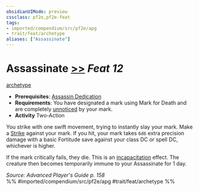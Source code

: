 ```yaml
---
obsidianUIMode: preview
cssclass: pf2e,pf2e-feat
tags:
- imported/compendium/src/pf2e/apg
- trait/feat/archetype
aliases: ["Assassinate"]
---
```

# Assassinate  [>>](chapter-9-playing-the-game.md#Actions "Two-Action") *Feat 12*  
[archetype](archetype.md)  

- **Prerequisites**: [Assassin Dedication](assassin-dedication-apg.md)
- **Requirements**: You have designated a mark using Mark for Death and are completely [unnoticed](conditions.md#Unnoticed) by your mark.
- **Activity** Two-Action

You strike with one swift movement, trying to instantly slay your mark. Make a [Strike](strike.md) against your mark. If you hit, your mark takes `6d6` extra precision damage with a basic Fortitude save against your class DC or spell DC, whichever is higher.

If the mark critically fails, they die. This is an [incapacitation](incapacitation.md) effect. The creature then becomes temporarily immune to your Assassinate for 1 day.

*Source: Advanced Player's Guide p. 158*  
%% #imported/compendium/src/pf2e/apg #trait/feat/archetype %%
